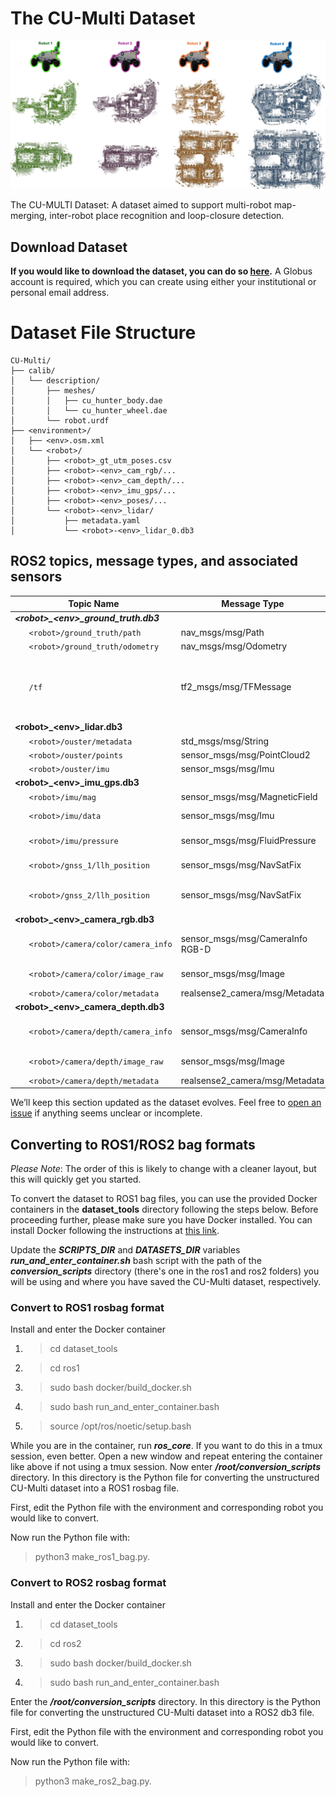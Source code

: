 # The CU-Multi Dataset
<p align="center">
  <img src="./assets/main.png" alt="banner">
</p>

The CU-MULTI Dataset: A dataset aimed to support multi-robot map-merging, inter-robot place recognition and loop-closure detection.

## Download Dataset
**If you would like to download the dataset, you can do so [here](https://app.globus.org/file-manager?origin_id=ae3a873e-d159-4e7b-8a57-9be2699eea52&origin_path=%2F).** A Globus account is required, which you can create using either your institutional or personal email address.

# Dataset File Structure

```
CU-Multi/
├── calib/
│   └── description/
│       ├── meshes/
│       │   ├── cu_hunter_body.dae
│       │   └── cu_hunter_wheel.dae
│       └── robot.urdf
├── <environment>/
│   ├── <env>.osm.xml
│   └── <robot>/
│       ├── <robot>_gt_utm_poses.csv
│       ├── <robot>-<env>_cam_rgb/...
│       ├── <robot>-<env>_cam_depth/...
│       ├── <robot>-<env>_imu_gps/...
│       ├── <robot>-<env>_poses/...
│       └── <robot>-<env>_lidar/
│           ├── metadata.yaml
│           └── <robot>-<env>_lidar_0.db3
```

## ROS2 topics, message types, and associated sensors

| Topic Name                     | Message Type                          | Sensor | Publish Rate        | Description                     |
|--------------------------------|---------------------------------------|--------|-------------|--------------------------------------|
|***\<robot\>_\<env\>_ground_truth.db3***|                               |        |        | |
| &nbsp;&nbsp;&nbsp;&nbsp;&nbsp;&nbsp;`<robot>/ground_truth/path` | nav_msgs/msg/Path | - | -      | .                                    |
| &nbsp;&nbsp;&nbsp;&nbsp;&nbsp;&nbsp;`<robot>/ground_truth/odometry`| nav_msgs/msg/Odometry | - | 20 Hz  | . |
| &nbsp;&nbsp;&nbsp;&nbsp;&nbsp;&nbsp;`/tf` | tf2_msgs/msg/TFMessage | - | 20 Hz | Publishes tf from 'world' frame to robot lidar frame 'base_link' at each lidar timestamp.|
| **\<robot\>_\<env\>_lidar.db3**|                                       ||||
| &nbsp;&nbsp;&nbsp;&nbsp;&nbsp;&nbsp;`<robot>/ouster/metadata`      | std_msgs/msg/String | LiDAR  | -      | . |
| &nbsp;&nbsp;&nbsp;&nbsp;&nbsp;&nbsp;`<robot>/ouster/points`        | sensor_msgs/msg/PointCloud2 | LiDAR  | 20 Hz  | . |
| &nbsp;&nbsp;&nbsp;&nbsp;&nbsp;&nbsp;`<robot>/ouster/imu` | sensor_msgs/msg/Imu | LiDAR  | 100 Hz | . |
| **\<robot\>_\<env\>_imu_gps.db3**  |||||
| &nbsp;&nbsp;&nbsp;&nbsp;&nbsp;&nbsp;`<robot>/imu/mag` | sensor_msgs/msg/MagneticField | IMU | 500 Hz | . |
| &nbsp;&nbsp;&nbsp;&nbsp;&nbsp;&nbsp;`<robot>/imu/data` | sensor_msgs/msg/Imu | IMU | 500 Hz | Raw IMU measurements. |
| &nbsp;&nbsp;&nbsp;&nbsp;&nbsp;&nbsp;`<robot>/imu/pressure` | sensor_msgs/msg/FluidPressure | IMU | 500 Hz | Air pressure measurements. |
| &nbsp;&nbsp;&nbsp;&nbsp;&nbsp;&nbsp;`<robot>/gnss_1/llh_position` | sensor_msgs/msg/NavSatFix | GPS | 2 Hz | Rear left RTK GPS measurements. |
| &nbsp;&nbsp;&nbsp;&nbsp;&nbsp;&nbsp;`<robot>/gnss_2/llh_position` | sensor_msgs/msg/NavSatFix | GPS | 2 Hz | Rear right RTK GPS measurements. |
| **\<robot\>_\<env\>_camera_rgb.db3** |||||
| &nbsp;&nbsp;&nbsp;&nbsp;&nbsp;&nbsp;`<robot>/camera/color/camera_info` | sensor_msgs/msg/CameraInfo  RGB-D  | 10 Hz | Camera intrinsic/distortion parameters. |
| &nbsp;&nbsp;&nbsp;&nbsp;&nbsp;&nbsp;`<robot>/camera/color/image_raw`   | sensor_msgs/msg/Image              | RGB-D | 10 Hz | Images captured by front camera. |
| &nbsp;&nbsp;&nbsp;&nbsp;&nbsp;&nbsp;`<robot>/camera/color/metadata`    | realsense2_camera/msg/Metadata     | RGB-D | 10 Hz | ._ |
| **\<robot\>_\<env\>_camera_depth.db3** |||||
| &nbsp;&nbsp;&nbsp;&nbsp;&nbsp;&nbsp;`<robot>/camera/depth/camera_info` | sensor_msgs/msg/CameraInfo | RGB-D  | 10 Hz | Camera intrinsic/distortion parameters. |
| &nbsp;&nbsp;&nbsp;&nbsp;&nbsp;&nbsp;`<robot>/camera/depth/image_raw` | sensor_msgs/msg/Image  | RGB-D  | 10 Hz | Images captured by front camera. |
| &nbsp;&nbsp;&nbsp;&nbsp;&nbsp;&nbsp;`<robot>/camera/depth/metadata` | realsense2_camera/msg/Metadata | RGB-D | 10 Hz | ._ |

We’ll keep this section updated as the dataset evolves. Feel free to [open an issue](https://github.com/arpg/CU-Multi/issues) if anything seems unclear or incomplete.

## Converting to ROS1/ROS2 bag formats
*Please Note*: The order of this is likely to change with a cleaner layout, but this will quickly get you started. 

To convert the dataset to ROS1 bag files, you can use the provided Docker containers in the **dataset_tools** directory following the steps below. Before proceeding further, please make sure you have Docker installed. You can install Docker following the instructions at [this link](https://docs.docker.com/engine/install/).

Update the ***SCRIPTS_DIR*** and ***DATASETS_DIR*** variables ***run_and_enter_container.sh*** bash script with the path of the ***conversion_scripts*** directory (there's one in the ros1 and ros2 folders) you will be using and where you have saved the CU-Multi dataset, respectively. 

### Convert to ROS1 rosbag format

Install and enter the Docker container
1. > cd dataset_tools
2. > cd ros1
3. > sudo bash docker/build_docker.sh
4. > sudo bash run_and_enter_container.bash
5. > source /opt/ros/noetic/setup.bash

While you are in the container, run ***ros_core***. If you want to do this in a tmux session, even better. Open a new window and repeat entering the container like above if not using a tmux session. Now enter ***/root/conversion_scripts*** directory. In this directory is the Python file for converting the unstructured CU-Multi dataset into a ROS1 rosbag file.

First, edit the Python file with the environment and corresponding robot you would like to convert.

Now run the Python file with:

> python3 make_ros1_bag.py. 

### Convert to ROS2 rosbag format

Install and enter the Docker container
1. > cd dataset_tools
2. > cd ros2
3. > sudo bash docker/build_docker.sh
4. > sudo bash run_and_enter_container.bash

Enter the ***/root/conversion_scripts*** directory. In this directory is the Python file for converting the unstructured CU-Multi dataset into a ROS2 db3 file.

First, edit the Python file with the environment and corresponding robot you would like to convert.

Now run the Python file with:

> python3 make_ros2_bag.py. 
